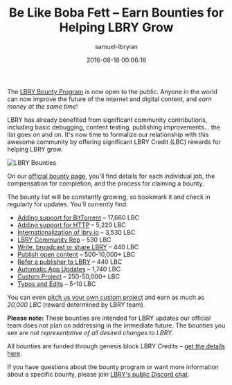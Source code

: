 ﻿---
author: samuel-lbryian
title: 'Be Like Boba Fett – Earn Bounties for Helping LBRY Grow'
date: '2016-08-18 00:06:18'
cover: 'boba-fett.png'
---

The [LBRY Bounty Program](https://lbry.io/bounty) is now open to the public. Anyone in the world can now improve the future of the internet and digital content, and *earn money at the same time*!

LBRY has already benefited from significant community contributions, including basic debugging, content testing, publishing improvements... the list goes on and on. It's now time to formalize our relationship with this awesome community by offering significant LBRY Credit (LBC) rewards for helping LBRY grow.

![LBRY Bounties](/img/news/lbrybounties.png)

On our [official bounty page](https://lbry.io/bounty), you'll find details for each individual job, the compensation for completion, and the process for claiming a bounty.

The bounty list will be constantly growing, so bookmark it and check in regularly for updates. You'll currently find:

- [Adding support for BitTorrent](https://lbry.io/bounty/bittorrent-support) – 17,660 LBC
- [Adding support for HTTP](https://lbry.io/bounty/http-support) – 5,220 LBC
- [Internationalization of lbry.io](https://lbry.io/bounty/web-i18n) – 3,530 LBC
- [LBRY Community Rep](https://lbry.io/bounty/lbry-club) – 530 LBC
- [Write, broadcast or share LBRY](https://lbry.io/bounty/pr-for-lbry) – 440 LBC
- [Publish open content](https://lbry.io/bounty/publish-open-content) – 500-10,000+ LBC
- [Refer a publisher to LBRY](https://lbry.io/bounty/refer-publisher) – 440 LBC
- [Automatic App Updates](https://lbry.io/bounty/automatic-app-updates) – 1,740 LBC
- [Custom Project](https://lbry.io/bounty/custom-project) – 250-50,000+ LBC
- [Typos and Edits](https://lbry.io/bounty/typos-and-edits) – 5-10 LBC

You can even [pitch us your own custom project](https://lbry.io/bounty/custom-project) and earn as much as *20,000 LBC* (reward determined by LBRY team).

**Please note:** These bounties are intended for LBRY updates our official team does not plan on addressing in the immediate future. The bounties you see are *not representative of all desired changes to LBRY*.

All bounties are funded through genesis block LBRY Credits – [get the details here](https://lbry.io/news/lbry-blockchain-live-mine-lbc-now).

If you have questions about the bounty program or want more information about a specific bounty, please join [LBRY's public Discord chat](http://chat.lbry.io).
